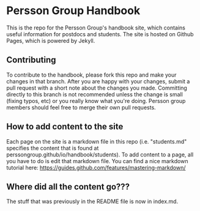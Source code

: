# Persson Group Handbook

This is the repo for the Persson Group's handbook site, which contains useful information for postdocs and students. The site is hosted on Github Pages, which is powered by Jekyll. 

## Contributing
To contribute to the handbook, please fork this repo and make your changes in that branch. After you are happy with your changes, submit a pull request with a short note about the changes you made. Committing directly to this branch is not recommended unless the change is small (fixing typos, etc) or you really know what you're doing. Persson group members should feel free to merge their own pull requests. 

## How to add content to the site
Each page on the site is a markdown file in this repo (i.e. "students.md" specifies the content that is found at perssongroup.github/io/handbook/students). To add content to a page, all you have to do is edit that markdown file. You can find a nice markdown tutorial here: https://guides.github.com/features/mastering-markdown/


## Where did all the content go???
The stuff that was previously in the README file is now in index.md.
